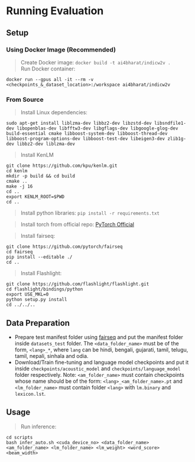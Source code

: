 # Running Evaluation

## Setup

### Using Docker Image (Recommended)

> Create Docker image:  ```docker build -t ai4bharat/indicw2v .```  
> Run Docker container: 
```
docker run --gpus all -it --rm -v <checkpoints_&_dataset_location>:/workspace ai4bharat/indicw2v
```

### From Source

> Install Linux dependencies: 
```
sudo apt-get install liblzma-dev libbz2-dev libzstd-dev libsndfile1-dev libopenblas-dev libfftw3-dev libgflags-dev libgoogle-glog-dev build-essential cmake libboost-system-dev libboost-thread-dev libboost-program-options-dev libboost-test-dev libeigen3-dev zlib1g-dev libbz2-dev liblzma-dev
```

> Install KenLM
```
git clone https://github.com/kpu/kenlm.git
cd kenlm
mkdir -p build && cd build
cmake .. 
make -j 16
cd ..
export KENLM_ROOT=$PWD
cd ..
```

> Install python libraries:  ```pip install -r requirements.txt```

> Install torch from official repo: [PyTorch Official](https://pytorch.org/get-started/locally/)

> Install fairseq: 
```
git clone https://github.com/pytorch/fairseq
cd fairseq
pip install --editable ./
cd ..
```
> Install Flashlight:

```
git clone https://github.com/flashlight/flashlight.git
cd flashlight/bindings/python
export USE_MKL=0
python setup.py install
cd ../../..
```

## Data Preparation
- Prepare test manifest folder using [fairseq](https://github.com/pytorch/fairseq/tree/master/examples/wav2vec) and put the manifest folder inside ```datasets_test``` folder. The ```<data_folder_name>``` must be of the form, ```<lang>_*```, where ```lang``` can be hindi, bengali, gujarati, tamil, telugu, tamil, nepali, sinhala and odia.
- Download/Train fine-tuning and language model checkpoints and put it inside ```checkpoints/acoustic_model``` and ```checkpoints/language_model``` folder respectively. Note: ```<am_folder_name>``` must contain checkpoints whose name should be of the form: ```<lang>_<am_folder_name>.pt``` and ```<lm_folder_name>``` must contain folder ```<lang>``` with ```lm.binary``` and ```lexicon.lst```.

## Usage
> Run inference: 
```
cd scripts
bash infer_auto.sh <cuda_device_no> <data_folder_name> <am_folder_name> <lm_folder_name> <lm_weight> <word_score> <beam_width>
```